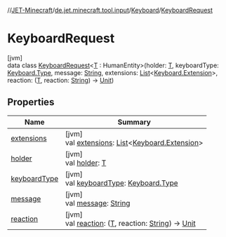 //[JET-Minecraft](../../../../index.md)/[de.jet.minecraft.tool.input](../../index.md)/[Keyboard](../index.md)/[KeyboardRequest](index.md)

# KeyboardRequest

[jvm]\
data class [KeyboardRequest](index.md)&lt;[T](index.md) : HumanEntity&gt;(holder: [T](index.md), keyboardType: [Keyboard.Type](../-type/index.md), message: [String](https://kotlinlang.org/api/latest/jvm/stdlib/kotlin/-string/index.html), extensions: [List](https://kotlinlang.org/api/latest/jvm/stdlib/kotlin.collections/-list/index.html)&lt;[Keyboard.Extension](../-extension/index.md)&gt;, reaction: ([T](index.md), reaction: [String](https://kotlinlang.org/api/latest/jvm/stdlib/kotlin/-string/index.html)) -&gt; [Unit](https://kotlinlang.org/api/latest/jvm/stdlib/kotlin/-unit/index.html))

## Properties

| Name | Summary |
|---|---|
| [extensions](extensions.md) | [jvm]<br>val [extensions](extensions.md): [List](https://kotlinlang.org/api/latest/jvm/stdlib/kotlin.collections/-list/index.html)&lt;[Keyboard.Extension](../-extension/index.md)&gt; |
| [holder](holder.md) | [jvm]<br>val [holder](holder.md): [T](index.md) |
| [keyboardType](keyboard-type.md) | [jvm]<br>val [keyboardType](keyboard-type.md): [Keyboard.Type](../-type/index.md) |
| [message](message.md) | [jvm]<br>val [message](message.md): [String](https://kotlinlang.org/api/latest/jvm/stdlib/kotlin/-string/index.html) |
| [reaction](reaction.md) | [jvm]<br>val [reaction](reaction.md): ([T](index.md), reaction: [String](https://kotlinlang.org/api/latest/jvm/stdlib/kotlin/-string/index.html)) -&gt; [Unit](https://kotlinlang.org/api/latest/jvm/stdlib/kotlin/-unit/index.html) |
